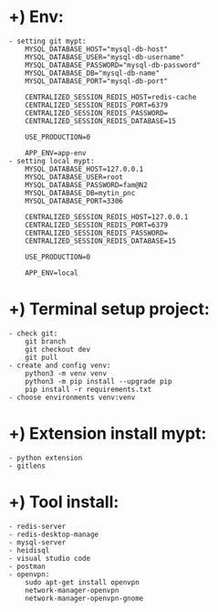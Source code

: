 # +) Env:
    - setting git mypt:
        MYSQL_DATABASE_HOST="mysql-db-host"
        MYSQL_DATABASE_USER="mysql-db-username"
        MYSQL_DATABASE_PASSWORD="mysql-db-password"
        MYSQL_DATABASE_DB="mysql-db-name"
        MYSQL_DATABASE_PORT="mysql-db-port"

        CENTRALIZED_SESSION_REDIS_HOST=redis-cache
        CENTRALIZED_SESSION_REDIS_PORT=6379
        CENTRALIZED_SESSION_REDIS_PASSWORD=
        CENTRALIZED_SESSION_REDIS_DATABASE=15

        USE_PRODUCTION=0

        APP_ENV=app-env
    - setting local mypt:
        MYSQL_DATABASE_HOST=127.0.0.1
        MYSQL_DATABASE_USER=root
        MYSQL_DATABASE_PASSWORD=fam@N2
        MYSQL_DATABASE_DB=mytin_pnc
        MYSQL_DATABASE_PORT=3306

        CENTRALIZED_SESSION_REDIS_HOST=127.0.0.1
        CENTRALIZED_SESSION_REDIS_PORT=6379
        CENTRALIZED_SESSION_REDIS_PASSWORD=
        CENTRALIZED_SESSION_REDIS_DATABASE=15

        USE_PRODUCTION=0

        APP_ENV=local

# +) Terminal setup project:
    - check git:
        git branch
        git checkout dev
        git pull
    - create and config venv:
        python3 -m venv venv
        python3 -m pip install --upgrade pip
        pip install -r requirements.txt
    - choose environments venv:venv

# +) Extension install mypt:
    - python extension
    - gitlens

# +) Tool install:
    - redis-server
    - redis-desktop-manage
    - mysql-server
    - heidisql
    - visual studio code
    - postman
    - openvpn:
        sudo apt-get install openvpn
        network-manager-openvpn
        network-manager-openvpn-gnome
